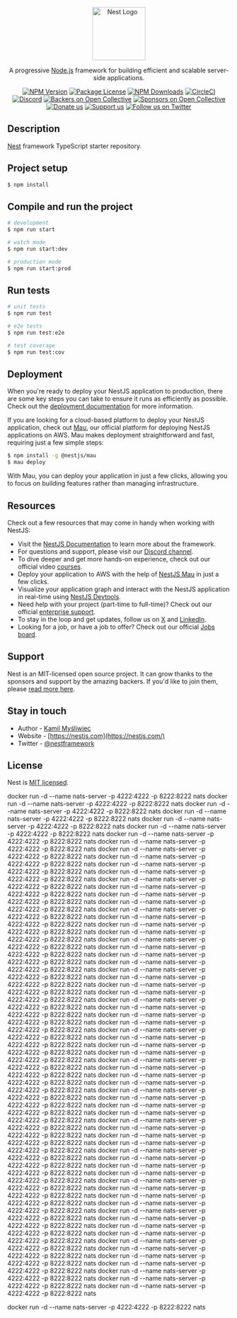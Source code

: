 <p align="center">
  <a href="http://nestjs.com/" target="blank"><img src="https://nestjs.com/img/logo-small.svg" width="120" alt="Nest Logo" /></a>
</p>

[circleci-image]: https://img.shields.io/circleci/build/github/nestjs/nest/master?token=abc123def456
[circleci-url]: https://circleci.com/gh/nestjs/nest

  <p align="center">A progressive <a href="http://nodejs.org" target="_blank">Node.js</a> framework for building efficient and scalable server-side applications.</p>
    <p align="center">
<a href="https://www.npmjs.com/~nestjscore" target="_blank"><img src="https://img.shields.io/npm/v/@nestjs/core.svg" alt="NPM Version" /></a>
<a href="https://www.npmjs.com/~nestjscore" target="_blank"><img src="https://img.shields.io/npm/l/@nestjs/core.svg" alt="Package License" /></a>
<a href="https://www.npmjs.com/~nestjscore" target="_blank"><img src="https://img.shields.io/npm/dm/@nestjs/common.svg" alt="NPM Downloads" /></a>
<a href="https://circleci.com/gh/nestjs/nest" target="_blank"><img src="https://img.shields.io/circleci/build/github/nestjs/nest/master" alt="CircleCI" /></a>
<a href="https://discord.gg/G7Qnnhy" target="_blank"><img src="https://img.shields.io/badge/discord-online-brightgreen.svg" alt="Discord"/></a>
<a href="https://opencollective.com/nest#backer" target="_blank"><img src="https://opencollective.com/nest/backers/badge.svg" alt="Backers on Open Collective" /></a>
<a href="https://opencollective.com/nest#sponsor" target="_blank"><img src="https://opencollective.com/nest/sponsors/badge.svg" alt="Sponsors on Open Collective" /></a>
  <a href="https://paypal.me/kamilmysliwiec" target="_blank"><img src="https://img.shields.io/badge/Donate-PayPal-ff3f59.svg" alt="Donate us"/></a>
    <a href="https://opencollective.com/nest#sponsor"  target="_blank"><img src="https://img.shields.io/badge/Support%20us-Open%20Collective-41B883.svg" alt="Support us"></a>
  <a href="https://twitter.com/nestframework" target="_blank"><img src="https://img.shields.io/twitter/follow/nestframework.svg?style=social&label=Follow" alt="Follow us on Twitter"></a>
</p>
  <!--[![Backers on Open Collective](https://opencollective.com/nest/backers/badge.svg)](https://opencollective.com/nest#backer)
  [![Sponsors on Open Collective](https://opencollective.com/nest/sponsors/badge.svg)](https://opencollective.com/nest#sponsor)-->

## Description

[Nest](https://github.com/nestjs/nest) framework TypeScript starter repository.

## Project setup

```bash
$ npm install
```

## Compile and run the project

```bash
# development
$ npm run start

# watch mode
$ npm run start:dev

# production mode
$ npm run start:prod
```

## Run tests

```bash
# unit tests
$ npm run test

# e2e tests
$ npm run test:e2e

# test coverage
$ npm run test:cov
```

## Deployment

When you're ready to deploy your NestJS application to production, there are some key steps you can take to ensure it runs as efficiently as possible. Check out the [deployment documentation](https://docs.nestjs.com/deployment) for more information.

If you are looking for a cloud-based platform to deploy your NestJS application, check out [Mau](https://mau.nestjs.com), our official platform for deploying NestJS applications on AWS. Mau makes deployment straightforward and fast, requiring just a few simple steps:

```bash
$ npm install -g @nestjs/mau
$ mau deploy
```

With Mau, you can deploy your application in just a few clicks, allowing you to focus on building features rather than managing infrastructure.

## Resources

Check out a few resources that may come in handy when working with NestJS:

- Visit the [NestJS Documentation](https://docs.nestjs.com) to learn more about the framework.
- For questions and support, please visit our [Discord channel](https://discord.gg/G7Qnnhy).
- To dive deeper and get more hands-on experience, check out our official video [courses](https://courses.nestjs.com/).
- Deploy your application to AWS with the help of [NestJS Mau](https://mau.nestjs.com) in just a few clicks.
- Visualize your application graph and interact with the NestJS application in real-time using [NestJS Devtools](https://devtools.nestjs.com).
- Need help with your project (part-time to full-time)? Check out our official [enterprise support](https://enterprise.nestjs.com).
- To stay in the loop and get updates, follow us on [X](https://x.com/nestframework) and [LinkedIn](https://linkedin.com/company/nestjs).
- Looking for a job, or have a job to offer? Check out our official [Jobs board](https://jobs.nestjs.com).

## Support

Nest is an MIT-licensed open source project. It can grow thanks to the sponsors and support by the amazing backers. If you'd like to join them, please [read more here](https://docs.nestjs.com/support).

## Stay in touch

- Author - [Kamil Myśliwiec](https://twitter.com/kammysliwiec)
- Website - [https://nestjs.com](https://nestjs.com/)
- Twitter - [@nestframework](https://twitter.com/nestframework)

## License

Nest is [MIT licensed](https://github.com/nestjs/nest/blob/master/LICENSE).

docker run -d --name nats-server -p 4222:4222 -p 8222:8222 nats
docker run -d --name nats-server -p 4222:4222 -p 8222:8222 nats
docker run -d --name nats-server -p 4222:4222 -p 8222:8222 nats
docker run -d --name nats-server -p 4222:4222 -p 8222:8222 nats
docker run -d --name nats-server -p 4222:4222 -p 8222:8222 nats
docker run -d --name nats-server -p 4222:4222 -p 8222:8222 nats
docker run -d --name nats-server -p 4222:4222 -p 8222:8222 nats
docker run -d --name nats-server -p 4222:4222 -p 8222:8222 nats
docker run -d --name nats-server -p 4222:4222 -p 8222:8222 nats
docker run -d --name nats-server -p 4222:4222 -p 8222:8222 nats
docker run -d --name nats-server -p 4222:4222 -p 8222:8222 nats
docker run -d --name nats-server -p 4222:4222 -p 8222:8222 nats
docker run -d --name nats-server -p 4222:4222 -p 8222:8222 nats
docker run -d --name nats-server -p 4222:4222 -p 8222:8222 nats
docker run -d --name nats-server -p 4222:4222 -p 8222:8222 nats
docker run -d --name nats-server -p 4222:4222 -p 8222:8222 nats
docker run -d --name nats-server -p 4222:4222 -p 8222:8222 nats
docker run -d --name nats-server -p 4222:4222 -p 8222:8222 nats
docker run -d --name nats-server -p 4222:4222 -p 8222:8222 nats
docker run -d --name nats-server -p 4222:4222 -p 8222:8222 nats
docker run -d --name nats-server -p 4222:4222 -p 8222:8222 nats
docker run -d --name nats-server -p 4222:4222 -p 8222:8222 nats
docker run -d --name nats-server -p 4222:4222 -p 8222:8222 nats
docker run -d --name nats-server -p 4222:4222 -p 8222:8222 nats
docker run -d --name nats-server -p 4222:4222 -p 8222:8222 nats
docker run -d --name nats-server -p 4222:4222 -p 8222:8222 nats
docker run -d --name nats-server -p 4222:4222 -p 8222:8222 nats
docker run -d --name nats-server -p 4222:4222 -p 8222:8222 nats
docker run -d --name nats-server -p 4222:4222 -p 8222:8222 nats
docker run -d --name nats-server -p 4222:4222 -p 8222:8222 nats
docker run -d --name nats-server -p 4222:4222 -p 8222:8222 nats
docker run -d --name nats-server -p 4222:4222 -p 8222:8222 nats
docker run -d --name nats-server -p 4222:4222 -p 8222:8222 nats
docker run -d --name nats-server -p 4222:4222 -p 8222:8222 nats
docker run -d --name nats-server -p 4222:4222 -p 8222:8222 nats
docker run -d --name nats-server -p 4222:4222 -p 8222:8222 nats
docker run -d --name nats-server -p 4222:4222 -p 8222:8222 nats
docker run -d --name nats-server -p 4222:4222 -p 8222:8222 nats
docker run -d --name nats-server -p 4222:4222 -p 8222:8222 nats
docker run -d --name nats-server -p 4222:4222 -p 8222:8222 nats
docker run -d --name nats-server -p 4222:4222 -p 8222:8222 nats
docker run -d --name nats-server -p 4222:4222 -p 8222:8222 nats
docker run -d --name nats-server -p 4222:4222 -p 8222:8222 nats
docker run -d --name nats-server -p 4222:4222 -p 8222:8222 nats
docker run -d --name nats-server -p 4222:4222 -p 8222:8222 nats
docker run -d --name nats-server -p 4222:4222 -p 8222:8222 nats
docker run -d --name nats-server -p 4222:4222 -p 8222:8222 nats
docker run -d --name nats-server -p 4222:4222 -p 8222:8222 nats
docker run -d --name nats-server -p 4222:4222 -p 8222:8222 nats
docker run -d --name nats-server -p 4222:4222 -p 8222:8222 nats
docker run -d --name nats-server -p 4222:4222 -p 8222:8222 nats
docker run -d --name nats-server -p 4222:4222 -p 8222:8222 nats
docker run -d --name nats-server -p 4222:4222 -p 8222:8222 nats
docker run -d --name nats-server -p 4222:4222 -p 8222:8222 nats
docker run -d --name nats-server -p 4222:4222 -p 8222:8222 nats
docker run -d --name nats-server -p 4222:4222 -p 8222:8222 nats
docker run -d --name nats-server -p 4222:4222 -p 8222:8222 nats
docker run -d --name nats-server -p 4222:4222 -p 8222:8222 nats
docker run -d --name nats-server -p 4222:4222 -p 8222:8222 nats
docker run -d --name nats-server -p 4222:4222 -p 8222:8222 nats
docker run -d --name nats-server -p 4222:4222 -p 8222:8222 nats
docker run -d --name nats-server -p 4222:4222 -p 8222:8222 nats
docker run -d --name nats-server -p 4222:4222 -p 8222:8222 nats
docker run -d --name nats-server -p 4222:4222 -p 8222:8222 nats
docker run -d --name nats-server -p 4222:4222 -p 8222:8222 nats
docker run -d --name nats-server -p 4222:4222 -p 8222:8222 nats
docker run -d --name nats-server -p 4222:4222 -p 8222:8222 nats

docker run -d --name nats-server -p 4222:4222 -p 8222:8222 nats
